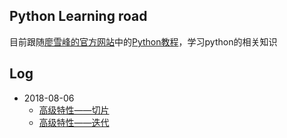 ## Python Learning road

目前跟随[廖雪峰的官方网站](https://www.liaoxuefeng.com/)中的[Python教程](https://www.liaoxuefeng.com/wiki/0014316089557264a6b348958f449949df42a6d3a2e542c000)，学习python的相关知识

## Log

- 2018-08-06
  - [高级特性——切片](https://www.liaoxuefeng.com/wiki/0014316089557264a6b348958f449949df42a6d3a2e542c000/001431756919644a792ee4ead724ef7afab3f7f771b04f5000)
  - [高级特性——迭代](https://www.liaoxuefeng.com/wiki/0014316089557264a6b348958f449949df42a6d3a2e542c000/001431779637539089fd627094a43a8a7c77e6102e3a811000)